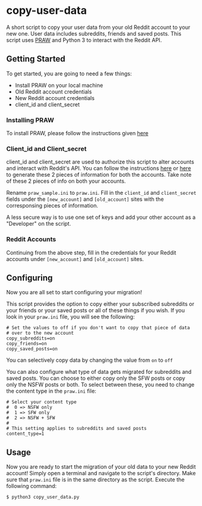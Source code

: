 # copy-user-data

A short script to copy your user data from your old Reddit account to your new one. User data includes subreddits, friends and saved posts. This script uses [PRAW](https://praw.readthedocs.io/en/latest/index.html) and Python 3 to interact with the Reddit API.

## Getting Started
To get started, you are going to need a few things:
- Install PRAW on your local machine
- Old Reddit account credentials
- New Reddit account credentials
- client_id and client_secret

### Installing PRAW
To install PRAW, please follow the instructions given [here](https://github.com/praw-dev/praw#installation)

### Client_id and Client_secret
client_id and client_secret are used to authorize this script to alter accounts and interact with Reddit's API. You can follow the instructions [here](https://redditclient.readthedocs.io/en/latest/oauth/) or [here](https://github.com/reddit-archive/reddit/wiki/OAuth2-Quick-Start-Example) to generate these 2 pieces of information for both the accounts. Take note of these 2 pieces of info on both your accounts.

Rename `praw_sample.ini` to `praw.ini`. Fill in the `client_id` and `client_secret` fields under the `[new_account]` and `[old_account]` sites with the corresponsing pieces of information. 

A less secure way is to use one set of keys and add your other account as a "Developer" on the script.

### Reddit Accounts
Continuing from the above step, fill in the credentials for your Reddit accounts under `[new_account]` and `[old_account]` sites.

## Configuring
Now you are all set to start configuring your migration!

This script provides the option to copy either your subscribed subreddits or your friends or your saved posts or all of these things if you wish. If you look in your `praw.ini` file, you will see the following:
```
# Set the values to off if you don't want to copy that piece of data 
# over to the new account
copy_subreddits=on
copy_friends=on
copy_saved_posts=on
```

You can selectively copy data by changing the value from  `on` to `off`

You can also configure what type of data gets migrated for subreddits and saved posts. You can choose to either copy only the SFW posts or copy only the NSFW posts or both. To select between these, you need to change the content type in the `praw.ini` file:
```
# Select your content type
#  0 => NSFW only
#  1 => SFW only
#  2 => NSFW + SFW
#
# This setting applies to subreddits and saved posts
content_type=1
```

## Usage
Now you are ready to start the migration of your old data to your new Reddit account! Simply open a terminal and navigate to the script's directory. Make sure that `praw.ini` file is in the same directory as the script. Execute the following command:
```
$ python3 copy_user_data.py 
```
